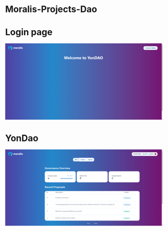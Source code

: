 # Moralis-Projects-Dao

# Login page

<img src="./src/images/DaoScreenshot.png">

# YonDao

<img src="./src/images/DaoScreenshot1.png">
